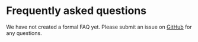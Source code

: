 # Frequently asked questions

We have not created a formal FAQ yet. Please submit an issue on
[GitHub](https://github.com/turagalab/flyvis/issues) for any questions.
